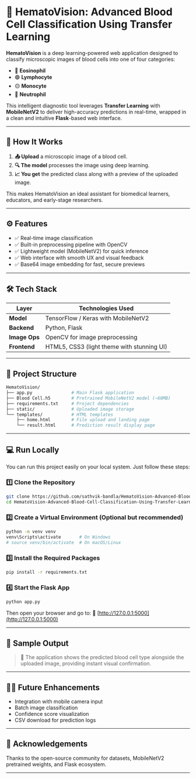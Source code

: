 

# 🧬 HematoVision: Advanced Blood Cell Classification Using Transfer Learning

**HematoVision** is a deep learning-powered web application designed to classify microscopic images of blood cells into one of four categories:

* 🔴 **Eosinophil**
* 🟢 **Lymphocyte**
* 🟡 **Monocyte**
* 🔵 **Neutrophil**

This intelligent diagnostic tool leverages **Transfer Learning** with **MobileNetV2** to deliver high-accuracy predictions in real-time, wrapped in a clean and intuitive **Flask**-based web interface.

---

## 🚀 How It Works

1. **📤 Upload** a microscopic image of a blood cell.
2. **🔍 The model** processes the image using deep learning.
3. **📈 You get** the predicted class along with a preview of the uploaded image.

This makes HematoVision an ideal assistant for biomedical learners, educators, and early-stage researchers.

---

## ⚙️ Features

* ✅ Real-time image classification
* ✅ Built-in preprocessing pipeline with OpenCV
* ✅ Lightweight model (MobileNetV2) for quick inference
* ✅ Web interface with smooth UX and visual feedback
* ✅ Base64 image embedding for fast, secure previews

---

## 🛠️ Tech Stack

| Layer         | Technologies Used                          |
| ------------- | ------------------------------------------ |
| **Model**     | TensorFlow / Keras with MobileNetV2        |
| **Backend**   | Python, Flask                              |
| **Image Ops** | OpenCV for image preprocessing             |
| **Frontend**  | HTML5, CSS3 (light theme with stunning UI) |

---

## 📁 Project Structure

```bash
HematoVision/
├── app.py               # Main Flask application
├── Blood Cell.h5        # Pretrained MobileNetV2 model (~60MB)
├── requirements.txt     # Project dependencies
├── static/              # Uploaded image storage
└── templates/           # HTML templates
    ├── home.html        # File upload and landing page
    └── result.html      # Prediction result display page
```

---

## 💻 Run Locally

You can run this project easily on your local system. Just follow these steps:

### 1️⃣ Clone the Repository

```bash
git clone https://github.com/sathvik-bandla/HematoVision-Advanced-Blood-Cell-Classification-Using-Transfer-Learning.git
cd HematoVision-Advanced-Blood-Cell-Classification-Using-Transfer-Learning
```

### 2️⃣ Create a Virtual Environment (Optional but recommended)

```bash
python -m venv venv
venv\Scripts\activate       # On Windows
# source venv/bin/activate  # On macOS/Linux
```

### 3️⃣ Install the Required Packages

```bash
pip install -r requirements.txt
```

### 4️⃣ Start the Flask App

```bash
python app.py
```

Then open your browser and go to:
🔗 [http://127.0.0.1:5000](http://127.0.0.1:5000)

---

## 📸 Sample Output

> 🧠 The application shows the predicted blood cell type alongside the uploaded image, providing instant visual confirmation.

---

## 👨‍🔬 Future Enhancements

* Integration with mobile camera input
* Batch image classification
* Confidence score visualization
* CSV download for prediction logs

---

## 🙌 Acknowledgements

Thanks to the open-source community for datasets, MobileNetV2 pretrained weights, and Flask ecosystem.

---

